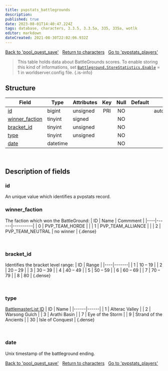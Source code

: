 ```yaml
---
title: pvpstats_battlegrounds
description:
published: true
date: 2023-08-01T14:40:47.224Z
tags: database, characters, 3.3.5, 3.3.5a, 335, 335a, wotlk
editor: markdown
dateCreated: 2021-08-30T22:02:06.932Z
---
```


<a href="https://trinitycore.info/en/database/335/characters/pool_quest_save" class="mt-5 v-btn v-btn--depressed v-btn--flat v-btn--outlined theme--light v-size--default darkblue--text text--lighten-3"><span class="v-btn__content"><i aria-hidden="true" class="v-icon notranslate v-icon--left mdi mdi-arrow-left theme--light"></i><span>Back to 'pool_quest_save'</span></span></a>&nbsp;&nbsp;&nbsp;<a href="https://trinitycore.info/en/database/335/characters/home" class="mt-5 v-btn v-btn--depressed v-btn--flat v-btn--outlined theme--light v-size--default darkblue--text text--lighten-3"><span class="v-btn__content"><i aria-hidden="true" class="v-icon notranslate v-icon--left mdi mdi-home-outline theme--light"></i><span>Return to characters</span></span></a>&nbsp;&nbsp;&nbsp;<a href="https://trinitycore.info/en/database/335/characters/pvpstats_players" class="mt-5 v-btn v-btn--depressed v-btn--flat v-btn--outlined theme--light v-size--default darkblue--text text--lighten-3"><span class="v-btn__content"><span>Go to 'pvpstats_players'</span><i aria-hidden="true" class="v-icon notranslate v-icon--right mdi mdi-arrow-right theme--light"></i></span></a>

> This table holds data about BattleGrounds scores.
> To enable storing this kind of informations, set [`Battleground.StoreStatistics.Enable`](https://trinitycore.info/en/files/configuration/home) = 1 in worldserver.config file.
{.is-info}


## Structure

| Field | Type | Attributes | Key | Null | Default | Extra | Comment |
| --- | --- | --- | :---: | :---: | --- | --- | --- |
| [id](#id) | bigint | unsigned | PRI | NO |  | auto_increment |  |
| [winner_faction](#winner_faction) | tinyint | signed |  | NO |  |  |  |
| [bracket_id](#bracket_id) | tinyint | unsigned |  | NO |  |  |  |
| [type](#type) | tinyint | unsigned |  | NO |  |  |  |
| [date](#date) | datetime |  |  | NO |  |  |  |
&nbsp;
## Description of fields

### id
An unique value which identifies a pvpstats record.
&nbsp;

### winner_faction
The faction which won the BattleGround:
| ID | Name | Commment |
|----|------|----------|
| 0 | PVP_TEAM_HORDE |  |
| 1 | PVP_TEAM_ALLIANCE |  |
| 2 | PVP_TEAM_NEUTRAL | no winner |
{.dense}

&nbsp;

### bracket_id
Identifies the bracket level range:
| ID | Range |
|----|-------|
| 1 | 10 – 19 |
| 2 | 20 – 29 |
| 3 | 30 – 39 |
| 4 | 40 – 49 |
| 5 | 50 – 59 |
| 6 | 60 – 69 |
| 7 | 70 – 79 |
| 8 | 80 |
{.dense}

&nbsp;

### type
[BattlemasterList ID](/files/DBC/335/battlemasterlist#id)
| ID | Name |
|------|------|
| 1 | Alterac Valley |
| 2 | Warsong Gulch |
| 3 | Arathi Basin |
| 7 | Eye of the Storm |
| 9 | Strand of the Ancients |
| 30 | Isle of Conquest |
{.dense}

&nbsp;

### date
Unix timestamp of the battleground ending.
&nbsp;

<a href="https://trinitycore.info/en/database/335/characters/pool_quest_save" class="mt-5 v-btn v-btn--depressed v-btn--flat v-btn--outlined theme--light v-size--default darkblue--text text--lighten-3"><span class="v-btn__content"><i aria-hidden="true" class="v-icon notranslate v-icon--left mdi mdi-arrow-left theme--light"></i><span>Back to 'pool_quest_save'</span></span></a>&nbsp;&nbsp;&nbsp;<a href="https://trinitycore.info/en/database/335/characters/home" class="mt-5 v-btn v-btn--depressed v-btn--flat v-btn--outlined theme--light v-size--default darkblue--text text--lighten-3"><span class="v-btn__content"><i aria-hidden="true" class="v-icon notranslate v-icon--left mdi mdi-home-outline theme--light"></i><span>Return to characters</span></span></a>&nbsp;&nbsp;&nbsp;<a href="https://trinitycore.info/en/database/335/characters/pvpstats_players" class="mt-5 v-btn v-btn--depressed v-btn--flat v-btn--outlined theme--light v-size--default darkblue--text text--lighten-3"><span class="v-btn__content"><span>Go to 'pvpstats_players'</span><i aria-hidden="true" class="v-icon notranslate v-icon--right mdi mdi-arrow-right theme--light"></i></span></a>
